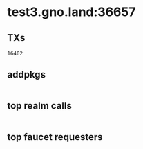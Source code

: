 # test3.gno.land:36657

## TXs
```
16402
```

## addpkgs
```
```

## top realm calls
```
```

## top faucet requesters
```
```

